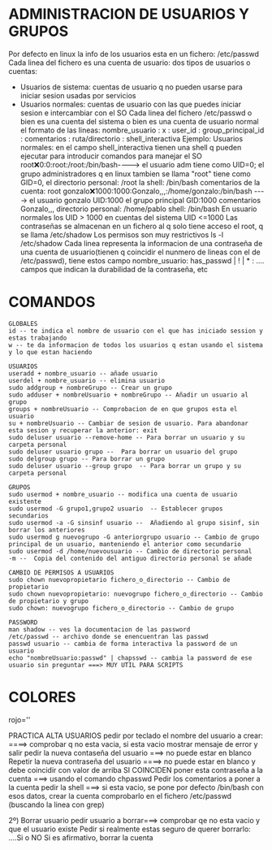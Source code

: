 # ADMINISTRACION DE USUARIOS Y GRUPOS
Por defecto en linux la info de los usuarios esta en un fichero: /etc/passwd
Cada linea del fichero es una cuenta de usuario: dos tipos de usuarios o cuentas:
- Usuarios de sistema: cuentas de usuario q no pueden usarse para iniciar sesion usadas por servicios
- Usuarios normales: cuentas de usuario con las que puedes iniciar sesion e intercambiar con el SO
Cada linea del fichero /etc/passwd o bien es una cuenta del sistema o bien es una cuenta de usuario normal
el formato de las lineas:
nombre_usuario : x : user_id : group_principal_id : comentarios : ruta/directorio : shell_interactiva
Ejemplo:
  Usuarios normales: en el campo shell_interactiva tienen una shell q pueden ejecutar para introducir comandos para manejar el SO
  root:x:0:0:root:/root:/bin/bash----> el usuario adm tiene como UID=0;
                                       el grupo administradores q en linux tambien se llama "root" tiene como GID=0,
                                       el directorio personal: /root
                                       la shell: /bin/bash
                                       comentarios de la cuenta: root
  gonzalo:x:1000:1000:Gonzalo,,,:/home/gonzalo:/bin/bash ----> el usuario gonzalo UID:1000
                                                                el grupo principal GID:1000
                                                                comentarios Gonzalo,,,
                                                                directorio personal: /home/pablo
                                                                shell: /bin/bash
  En usuario normales los UID > 1000 en cuentas del sistema UID <=1000
  Las contraseñas se almacenan en un fichero al q solo tiene acceso el root, q se llama /etc/shadow
  Los permisos son muy restrictivos ls -l /etc/shadow
  Cada linea representa la informacion de una contraseña de una cuenta de usuario(tienen q coincidir el nunmero de lineas con el de /etc/passwd), tiene estos campo
  nombre_usuario: has_passwd | ! | * : .... campos que indican la durabilidad de la contraseña, etc

# COMANDOS
    GLOBALES
    id -- te indica el nombre de usuario con el que has iniciado session y estas trabajando
    w -- te da informacion de todos los usuarios q estan usando el sistema y lo que estan haciendo

    USUARIOS
    useradd + nombre_usuario -- añade usuario
    userdel + nombre_usuario -- elimina usuario
    sudo addgroup + nombreGrupo -- Crear un grupo
    sudo adduser + nombreUsuario + nombreGrupo -- Añadir un usuario al grupo
    groups + nombreUsuario -- Comprobacion de en que grupos esta el usuario
    su + nombreUsuario -- Cambiar de sesion de usuario. Para abandonar esta sesion y recuperar la anterior: exit
    sudo deluser usuario --remove-home -- Para borrar un usuario y su carpeta personal
    sudo deluser usuario grupo --  Para borrar un usuario del grupo
    sudo delgroup grupo -- Para borrar un grupo
    sudo deluser usuario --group grupo  -- Para borrar un grupo y su carpeta personal

    GRUPOS
    sudo usermod + nombre_usuario -- modifica una cuenta de usuario existente
    sudo usermod -G grupo1,grupo2 usuario  -- Establecer grupos secundarios
    sudo usermod -a -G sinsinf usuario --  Añadiendo al grupo sisinf, sin borrar los anteriores
    sudo usermod g nuevogrupo -G anteriorgrupo usuario -- Cambio de grupo principal de un usuario, manteniendo el anterior como secundario
    sudo usermod -d /home/nuevousuario -- Cambio de directorio personal
    -m --  Copia del contenido del antiguo directorio personal se añade

    CAMBIO DE PERMISOS A USUARIOS
    sudo chown nuevopropietario fichero_o_directorio -- Cambio de propietario
    sudo chown nuevopropietario: nuevogrupo fichero_o_directorio -- Cambio de propietario y grupo
    sudo chown: nuevogrupo fichero_o_directorio -- Cambio de grupo   

    PASSWORD
    man shadow -- ves la documentacion de las password
    /etc/passwd -- archivo donde se enencuentran las passwd
    passwd usuario -- cambia de forma interactiva la password de un usuario
    echo "nombreUsuario:passwd" | chapsswd -- cambia la password de ese usuario sin preguntar ===> MUY UTIL PARA SCRIPTS

 # COLORES
 rojo=''


PRACTICA
ALTA USUARIOS
pedir por teclado el nombre del usuario a crear: ====> comprobar q no esta vacia, si esta vacio mostrar mensaje de error y salir
pedir la nueva contaseña del usuario ===> no puede estar en blanco
Repetir la nueva contraseña del usuario ====> no puede estar en blanco y debe coincidir con valor de arriba
SI COINCIDEN poner esta contraseña a la cuenta ===> usando el comando chpasswd
Pedir los comentarios a poner a la cuenta
pedir la shell ===> si esta vacio, se pone por defecto /bin/bash
con esos datos, crear la cuenta comprobarlo en el fichero /etc/passwd (buscando la linea con grep)

2º) Borrar usuario
pedir usuario a borrar===> comprobar qe no esta vacio y que el usuario existe
Pedir si realmente estas seguro de querer borrarlo: ....Si o NO
Si es afirmativo, borrar la cuenta

    
